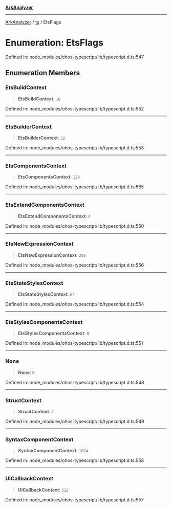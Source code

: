 [**ArkAnalyzer**](../../../../README.md)

***

[ArkAnalyzer](../../../../globals.md) / [ts](../README.md) / EtsFlags

# Enumeration: EtsFlags

Defined in: node\_modules/ohos-typescript/lib/typescript.d.ts:547

## Enumeration Members

### EtsBuildContext

> **EtsBuildContext**: `16`

Defined in: node\_modules/ohos-typescript/lib/typescript.d.ts:552

***

### EtsBuilderContext

> **EtsBuilderContext**: `32`

Defined in: node\_modules/ohos-typescript/lib/typescript.d.ts:553

***

### EtsComponentsContext

> **EtsComponentsContext**: `128`

Defined in: node\_modules/ohos-typescript/lib/typescript.d.ts:555

***

### EtsExtendComponentsContext

> **EtsExtendComponentsContext**: `4`

Defined in: node\_modules/ohos-typescript/lib/typescript.d.ts:550

***

### EtsNewExpressionContext

> **EtsNewExpressionContext**: `256`

Defined in: node\_modules/ohos-typescript/lib/typescript.d.ts:556

***

### EtsStateStylesContext

> **EtsStateStylesContext**: `64`

Defined in: node\_modules/ohos-typescript/lib/typescript.d.ts:554

***

### EtsStylesComponentsContext

> **EtsStylesComponentsContext**: `8`

Defined in: node\_modules/ohos-typescript/lib/typescript.d.ts:551

***

### None

> **None**: `0`

Defined in: node\_modules/ohos-typescript/lib/typescript.d.ts:548

***

### StructContext

> **StructContext**: `2`

Defined in: node\_modules/ohos-typescript/lib/typescript.d.ts:549

***

### SyntaxComponentContext

> **SyntaxComponentContext**: `1024`

Defined in: node\_modules/ohos-typescript/lib/typescript.d.ts:558

***

### UICallbackContext

> **UICallbackContext**: `512`

Defined in: node\_modules/ohos-typescript/lib/typescript.d.ts:557
